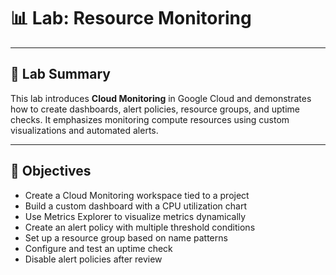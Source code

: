 # 📊 Lab: Resource Monitoring

---

## 🧪 Lab Summary

This lab introduces **Cloud Monitoring** in Google Cloud and demonstrates how to create dashboards, alert policies, resource groups, and uptime checks. It emphasizes monitoring compute resources using custom visualizations and automated alerts.

---

## 🎯 Objectives

- Create a Cloud Monitoring workspace tied to a project  
- Build a custom dashboard with a CPU utilization chart  
- Use Metrics Explorer to visualize metrics dynamically  
- Create an alert policy with multiple threshold conditions  
- Set up a resource group based on name patterns  
- Configure and test an uptime check  
- Disable alert policies after review